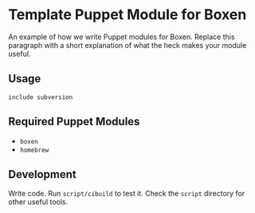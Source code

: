 # Template Puppet Module for Boxen

An example of how we write Puppet modules for Boxen. Replace this
paragraph with a short explanation of what the heck makes your module
useful.

## Usage

```puppet
include subversion
```

## Required Puppet Modules

* `boxen`
* `homebrew`

## Development

Write code. Run `script/cibuild` to test it. Check the `script`
directory for other useful tools.
